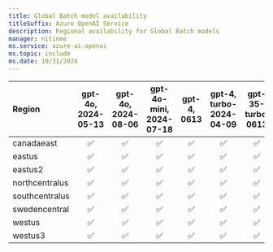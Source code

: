 ```yaml
---
title: Global Batch model availability
titleSuffix: Azure OpenAI Service
description: Regional availability for Global Batch models
manager: nitinme
ms.service: azure-ai-openai
ms.topic: include
ms.date: 10/31/2024
---
```


| **Region**   | **gpt-4o**, **2024-05-13**   | **gpt-4o**, **2024-08-06**   | **gpt-4o-mini**, **2024-07-18**   | **gpt-4**, **0613**   | **gpt-4**, **turbo-2024-04-09**   | **gpt-35-turbo**, **0613**   | **gpt-35-turbo**, **1106**   | **gpt-35-turbo**, **0125**   |
|:-----------------|:--------------------------:|:--------------------------:|:-------------------------------:|:-------------------:|:-------------------------------:|:--------------------------:|:--------------------------:|:--------------------------:|
| canadaeast       | ✅                       | ✅                       | ✅                            | ✅                | ✅                            | ✅                       | ✅                       | ✅                       |
| eastus           | ✅                       | ✅                       | ✅                            | ✅                | ✅                            | ✅                       | ✅                       | ✅                       |
| eastus2          | ✅                       | ✅                       | ✅                            | ✅                | ✅                            | ✅                       | ✅                       | ✅                       |
| northcentralus   | ✅                       | ✅                       | ✅                            | ✅                | ✅                            | ✅                       | ✅                       | ✅                       |
| southcentralus   | ✅                       | ✅                       | ✅                            | ✅                | ✅                            | ✅                       | ✅                       | ✅                       |
| swedencentral    | ✅                       | ✅                       | ✅                            | ✅                | ✅                            | ✅                       | ✅                       | ✅                       |
| westus           | ✅                       | ✅                       | ✅                            | ✅                | ✅                            | ✅                       | ✅                       | ✅                       |
| westus3          | ✅                       | ✅                       | ✅                            | ✅                | ✅                            | ✅                       | ✅                       | ✅                       |
